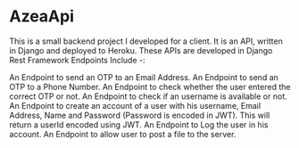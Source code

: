 # AzeaApi
This is a small backend project I developed for a client.
It is an API, written in Django and deployed to Heroku.
These APIs are developed in Django Rest Framework
Endpoints Include -: 

An Endpoint to send an OTP to an Email Address.
An Endpoint to send an OTP to a Phone Number.
An Endpoint to check whether the user entered the correct OTP or not.
An Endpoint to check if an username is available or not.
An Endpoint to create an account of a user with his username, Email Address, Name and Password (Password is encoded in JWT). This will return a userId encoded using JWT.
An Endpoint to Log the user in his account.
An Endpoint to allow user to post a file to the server.
